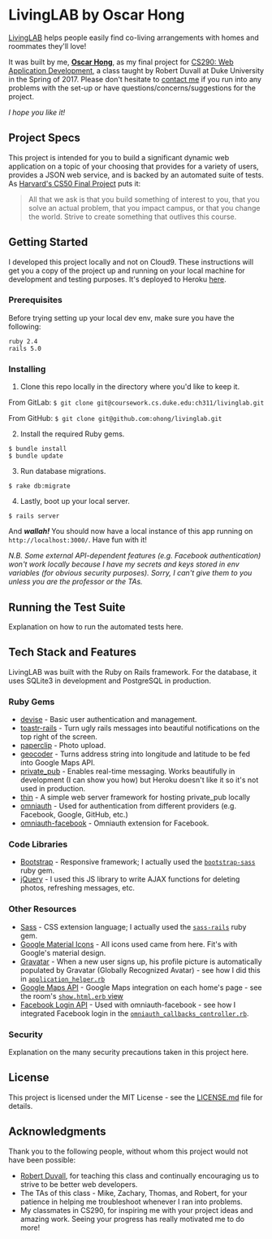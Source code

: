 # LivingLAB by Oscar Hong

[LivingLAB](https://cs290-livinglab.herokuapp.com/) helps people easily find co-living arrangements with homes and roommates they'll love!

It was built by me, [**Oscar Hong**](https://ch311.dukecs.io/portfolio/), as my final project for [CS290: Web Application Development](http://www.cs.duke.edu/courses/compsci290.2/spring17/), a class taught by Robert Duvall at Duke University in the Spring of 2017. Please don't hesitate to [contact me](mailto:oscar.hong@duke.edu) if you run into any problems with the set-up or have questions/concerns/suggestions for the project.

_I hope you like it!_

## Project Specs

This project is intended for you to build a significant dynamic web application on a topic of your choosing that provides for a variety of users, provides a JSON web service, and is backed by an automated suite of tests. As [Harvard's CS50 Final Project](http://docs.cs50.net/2016/fall/project/project.html) puts it:
> All that we ask is that you build something of interest to you, that you solve an actual problem, that you impact campus, or that you change the world. Strive to create something that outlives this course.

## Getting Started

I developed this project locally and not on Cloud9. These instructions will get you a copy of the project up and running on your local machine for development and testing purposes. It's deployed to Heroku [here](https://cs290-livinglab.herokuapp.com/).

### Prerequisites

Before trying setting up your local dev env, make sure you have the following:

```
ruby 2.4
rails 5.0
```

### Installing

1. Clone this repo locally in the directory where you'd like to keep it.

From GitLab: `$ git clone git@coursework.cs.duke.edu:ch311/livinglab.git`

From GitHub: `$ git clone git@github.com:ohong/livinglab.git`

2. Install the required Ruby gems.

```console
$ bundle install
$ bundle update
```

3. Run database migrations.

```console
$ rake db:migrate
```

4. Lastly, boot up your local server.

```console
$ rails server
```

And **_wallah!_** You should now have a local instance of this app running on `http://localhost:3000/`. Have fun with it!

_N.B. Some external API-dependent features (e.g. Facebook authentication) won't work locally because I have my secrets and keys stored in env variables (for obvious security purposes). Sorry, I can't give them to you unless you are the professor or the TAs._

## Running the Test Suite

Explanation on how to run the automated tests here.

## Tech Stack and Features

LivingLAB was built with the Ruby on Rails framework. For the database, it uses SQLite3 in development and PostgreSQL in production.

### Ruby Gems

* [devise](https://github.com/plataformatec/devise) - Basic user authentication and management.
* [toastr-rails](https://github.com/tylergannon/toastr-rails) - Turn ugly rails messages into beautiful notifications on the top right of the screen.
* [paperclip](https://github.com/thoughtbot/paperclip) - Photo upload.
* [geocoder](https://github.com/alexreisner/geocoder) - Turns address string into longitude and latitude to be fed into Google Maps API.
* [private_pub](https://github.com/ryanb/private_pub) - Enables real-time messaging. Works beautifully in development (I can show you how) but Heroku doesn't like it so it's not used in production.
* [thin](https://github.com/macournoyer/thin) - A simple web server framework for hosting private_pub locally
* [omniauth](https://github.com/omniauth/omniauth) - Used for authentication from different providers (e.g. Facebook, Google, GitHub, etc.)
* [omniauth-facebook](https://github.com/mkdynamic/omniauth-facebook) - Omniauth extension for Facebook.

### Code Libraries

* [Bootstrap](http://getbootstrap.com/) - Responsive framework; I actually used the [`bootstrap-sass`](https://github.com/twbs/bootstrap-sass) ruby gem.
* [jQuery](https://jquery.com/) - I used this JS library to write AJAX functions for deleting photos, refreshing messages, etc.

### Other Resources

* [Sass](http://sass-lang.com/) - CSS extension language; I actually used the [`sass-rails`](https://github.com/rails/sass-rails) ruby gem.
* [Google Material Icons](https://material.io/icons/) - All icons used came from here. Fit's with Google's material design.
* [Gravatar](http://en.gravatar.com/) - When a new user signs up, his profile picture is automatically populated by Gravatar (Globally Recognized Avatar) - see how I did this in [`application_helper.rb`](/app/helpers/application_helper.rb)
* [Google Maps API](https://developers.google.com/maps/) - Google Maps integration on each home's page - see the room's [`show.html.erb` view](app/views/rooms/show.html.erb)
* [Facebook Login API](https://developers.facebook.com/docs/facebook-login) - Used with omniauth-facebook - see how I integrated Facebook login in the [`omniauth_callbacks_controller.rb`](app/controllers/omniauth_callbacks_controller.rb).

### Security

Explanation on the many security precautions taken in this project here.

## License

This project is licensed under the MIT License - see the [LICENSE.md](LICENSE.md) file for details.

## Acknowledgments

Thank you to the following people, without whom this project would not have been possible:

* [Robert Duvall](https://users.cs.duke.edu/~rcd/), for teaching this class and continually encouraging us to strive to be better web developers.
* The TAs of this class - Mike, Zachary, Thomas, and Robert, for your patience in helping me troubleshoot whenever I ran into problems.
* My classmates in CS290, for inspiring me with your project ideas and amazing work. Seeing your progress has really motivated me to do more!
